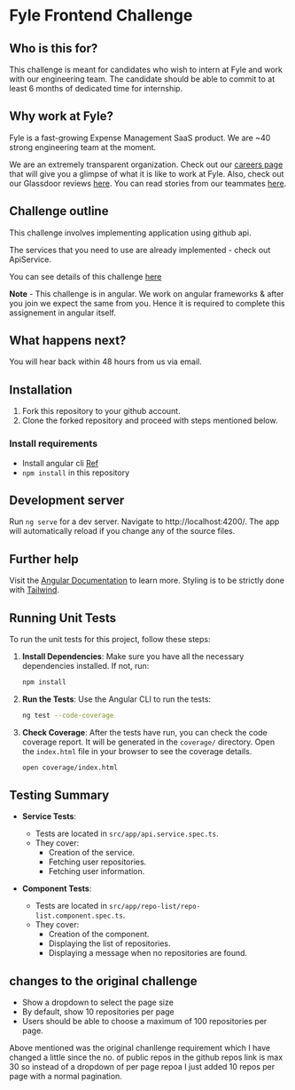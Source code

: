 # Fyle Frontend Challenge

## Who is this for?

This challenge is meant for candidates who wish to intern at Fyle and work with our engineering team. The candidate should be able to commit to at least 6 months of dedicated time for internship.

## Why work at Fyle?

Fyle is a fast-growing Expense Management SaaS product. We are ~40 strong engineering team at the moment. 

We are an extremely transparent organization. Check out our [careers page](https://careers.fylehq.com) that will give you a glimpse of what it is like to work at Fyle. Also, check out our Glassdoor reviews [here](https://www.glassdoor.co.in/Reviews/Fyle-Reviews-E1723235.htm). You can read stories from our teammates [here](https://stories.fylehq.com).

## Challenge outline

This challenge involves implementing application using github api. 

The services that you need to use are already implemented - check out ApiService.

You can see details of this challenge [here](https://fyleuniverse.notion.site/fyleuniverse/Fyle-Frontend-development-challenge-cb5085e5e0864e769e7b98c694400aaa)

__Note__ - This challenge is in angular. We work on angular frameworks & after you join we expect the same from you. Hence it is required to complete this assignement in angular itself.

## What happens next?

You will hear back within 48 hours from us via email.

## Installation

1. Fork this repository to your github account.
2. Clone the forked repository and proceed with steps mentioned below.

### Install requirements
* Install angular cli [Ref](https://angular.io/cli)
* `npm install` in this repository 

## Development server

Run `ng serve` for a dev server. Navigate to http://localhost:4200/. The app will automatically reload if you change any of the source files.

## Further help

Visit the [Angular Documentation](https://angular.io/guide/styleguide) to learn more.
Styling is to be strictly done with [Tailwind](https://tailwindcss.com/docs/installation).

## Running Unit Tests

To run the unit tests for this project, follow these steps:

1. **Install Dependencies**:
    Make sure you have all the necessary dependencies installed. If not, run:
    ```bash
    npm install
    ```

2. **Run the Tests**:
    Use the Angular CLI to run the tests:
    ```bash
    ng test --code-coverage
    ```

3. **Check Coverage**:
    After the tests have run, you can check the code coverage report. It will be generated in the `coverage/` directory. Open the `index.html` file in your browser to see the coverage details.
    ```bash
    open coverage/index.html
    ```

## Testing Summary

- **Service Tests**:
    - Tests are located in `src/app/api.service.spec.ts`.
    - They cover:
      - Creation of the service.
      - Fetching user repositories.
      - Fetching user information.

- **Component Tests**:
    - Tests are located in `src/app/repo-list/repo-list.component.spec.ts`.
    - They cover:
      - Creation of the component.
      - Displaying the list of repositories.
      - Displaying a message when no repositories are found.

## changes to the original challenge

- Show a dropdown to select the page size
- By default, show 10 repositories per page
- Users should be able to choose a maximum of 100 repositories per page.

 Above mentioned was the original chanllenge requirement which I have changed a little since the no. of public repos in the github repos link is max 30 so instead of a dropdown of per page repoa I just added 10 repos per page with a normal pagination.